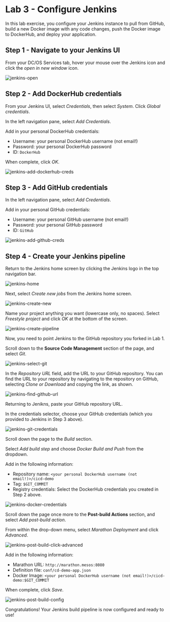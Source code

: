 # Lab 3 - Configure Jenkins 

In this lab exercise, you configure your Jenkins instance to pull from GitHub, build a new Docker image with any code changes, push the Docker image to DockerHub, and deploy your application.

## Step 1 - Navigate to your Jenkins UI

From your DC/OS Services tab, hover your mouse over the Jenkins icon and click the *open in new window* icon.

![jenkins-open](https://github.com/tbaums/dcos-k8s-days-labs/blob/master/labs/CICD-labs/screenshots/jenkins-open.png)


## Step 2 - Add DockerHub credentials

From your Jenkins UI, select *Credentials*, then select *System*. Click *Global credentials*.

In the left navigation pane, select *Add Credentials*. 

Add in your personal DockerHub credentials:
- Username: your personal DockerHub username (not email!)
- Password: your personal DockerHub password
- ID: `DockerHub`

When complete, click *OK*.

![jenkins-add-dockerhub-creds](https://github.com/tbaums/dcos-k8s-days-labs/blob/master/labs/CICD-labs/screenshots/jenkins-add-dockerhub-creds.png)

## Step 3 - Add GitHub credentials

In the left navigation pane, select *Add Credentials*. 

Add in your personal GitHub credentials:
- Username: your personal GitHub username (not email!)
- Password: your personal GitHub password
- ID: `GitHub`

![jenkins-add-github-creds](https://github.com/tbaums/dcos-k8s-days-labs/blob/master/labs/CICD-labs/screenshots/jenkins-add-github-creds.png)

## Step 4 - Create your Jenkins pipeline

Return to the Jenkins home screen by clicking the Jenkins logo in the top navigation bar.

![jenkins-home](https://github.com/tbaums/dcos-k8s-days-labs/blob/master/labs/CICD-labs/screenshots/jenkins-home.png)

Next, select *Create new jobs* from the Jenkins home screen.

![jenkins-create-new](https://github.com/tbaums/dcos-k8s-days-labs/blob/master/labs/CICD-labs/screenshots/jenkins-create-new.png)

Name your project anything you want (lowercase only, no spaces). Select *Freestyle project* and click *OK* at the bottom of the screen.

![jenkins-create-pipeline](https://github.com/tbaums/dcos-k8s-days-labs/blob/master/labs/CICD-labs/screenshots/jenkins-create-pipeline.png)

Now, you need to point Jenkins to the GitHub repository you forked in Lab 1.

Scroll down to the **Source Code Management** section of the page, and select *Git*.

![jenkins-select-git](https://github.com/tbaums/dcos-k8s-days-labs/blob/master/labs/CICD-labs/screenshots/jenkins-select-git.png)

In the *Repository URL* field, add the URL to your GitHub repository. You can find the URL to your repository by navigating to the repository on GitHub, selecting *Clone or Download* and copying the link, as shown.

![jenkins-find-github-url](https://github.com/tbaums/dcos-k8s-days-labs/blob/master/labs/CICD-labs/screenshots/jenkins-find-github-url.png)

Returning to Jenikns, paste your GitHub repository URL. 

In the credentials selector, choose your GitHub credentials (which you provided to Jenkins in Step 3 above).

![jenkins-git-credentials](https://github.com/tbaums/dcos-k8s-days-labs/blob/master/labs/CICD-labs/screenshots/jenkins-git-credentials.png)

Scroll down the page to the *Build* section.

Select *Add build step* and choose *Docker Build and Push* from the dropdown. 

Add in the following information:
- Repository name: `<your personal DockerHub username (not email!)>/cicd-demo`
- Tag: `$GIT_COMMIT`
- Registry credentials: Select the DockerHub credentials you created in Step 2 above.


![jenkins-docker-credentials](https://github.com/tbaums/dcos-k8s-days-labs/blob/master/labs/CICD-labs/screenshots/jenkins-docker-credentials.png)

Scroll down the page once more to the **Post-build Actions** section, and select *Add post-build action*.

From within the drop-down menu, select *Marathon Deployment* and click *Advanced*.

![jenkins-post-build-click-advanced](https://github.com/tbaums/dcos-k8s-days-labs/blob/master/labs/CICD-labs/screenshots/jenkins-post-build-click-advanced.png)


Add in the following information:
- Marathon URL: `http://marathon.mesos:8080`
- Definition file: `conf/cd-demo-app.json`
- Docker Image: `<your personal DockerHub username (not email!)>/cicd-demo:$GIT_COMMIT`

When complete, click *Save*.


![jenkins-post-build-config](https://github.com/tbaums/dcos-k8s-days-labs/blob/master/labs/CICD-labs/screenshots/jenkins-post-build-config.png)


Congratulations! Your Jenkins build pipeline is now configured and ready to use!